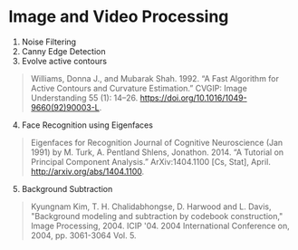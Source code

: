 # Image and Video Processing

1. Noise Filtering
2. Canny Edge Detection
3. Evolve active contours  
> Williams, Donna J., and Mubarak Shah. 1992. “A Fast Algorithm for Active Contours and Curvature Estimation.” CVGIP: Image Understanding 55 (1): 14–26. https://doi.org/10.1016/1049-9660(92)90003-L.
4. Face Recognition using Eigenfaces  
> Eigenfaces for Recognition Journal of Cognitive Neuroscience (Jan 1991) by M. Turk, A. Pentland
> Shlens, Jonathon. 2014. “A Tutorial on Principal Component Analysis.” ArXiv:1404.1100 [Cs, Stat], April. http://arxiv.org/abs/1404.1100.
5. Background Subtraction  
> Kyungnam Kim, T. H. Chalidabhongse, D. Harwood and L. Davis, "Background modeling and subtraction by codebook construction," Image Processing, 2004. ICIP '04. 2004 International Conference on, 2004, pp. 3061-3064 Vol. 5.
